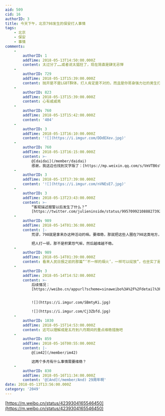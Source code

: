 ```yaml
---
aid: 509
cid: 16
authorID: 3
title: 今天下午，北京798发生的保安打人事情
tags:
    - 北京
    - 保安
    - 事情
comments:
    -
        authorID: 1
        addTime: 2018-05-13T14:50:00.000Z
        content: 太过分了……或者说太猖狂了，现在简直是肆无忌惮
    -
        authorID: 729
        addTime: 2018-05-13T15:39:00.000Z
        content: 抛开是不是LGBT群体，打人肯定是不对的，而且是你哥身强力壮的男生打一个女生。既违法，也不要脸。
    -
        authorID: 823
        addTime: 2018-05-13T15:39:00.000Z
        content: 心有戚戚焉
    -
        authorID: 760
        addTime: 2018-05-13T15:42:00.000Z
        content: '404'
    -
        authorID: 3
        addTime: 2018-05-13T16:10:00.000Z
        content: '![](https://i.imgur.com/DDdEXev.jpg)'
    -
        authorID: 760
        addTime: 2018-05-13T16:15:00.000Z
        content: >-
            @[daidai](/member/daidai)
            感谢，我这边也找到文字版了：[https://mp.weixin.qq.com/s/VmVTB6sWxhtrGKRQHVjxyg](https://mp.weixin.qq.com/s/VmVTB6sWxhtrGKRQHVjxyg)
    -
        authorID: 3
        addTime: 2018-05-13T17:39:00.000Z
        content: '![](https://i.imgur.com/nVNEsE7.jpg)'
    -
        authorID: 3
        addTime: 2018-05-13T23:43:00.000Z
        content: >-
            “客观描述报警以后发生了什么？”
            [https://twitter.com/julieninside/status/995709921088827392](https://twitter.com/julieninside/status/995709921088827392)
    -
        authorID: 989
        addTime: 2018-05-14T01:36:00.000Z
        content: |-
            荒谬，798就是拿来办这种活动的嘛。要维稳，那就把这些人圈在798这类地方，任他们搞活动。

            把人打一顿，那不是积累怨气嘛，然后越维越不稳。
    -
        authorID: 989
        addTime: 2018-05-14T01:39:00.000Z
        content: 看来人民日报之前的那篇“‘不一样的烟火’，一样可以绽放”，也坐实了是一种惯用伎俩了。
    -
        authorID: 3
        addTime: 2018-05-14T14:52:00.000Z
        content: >-
            后续情况：
            [https://weibo.cn/appurl?scheme=sinaweibo%3A%2F%2Fdetail%3Fmblogid%3D4239694340040425%26luicode%3D20000061%26lfid%3D4239694340040425&luicode=20000061&lfid=4239694340040425](https://weibo.cn/appurl?scheme=sinaweibo%3A%2F%2Fdetail%3Fmblogid%3D4239694340040425%26luicode%3D20000061%26lfid%3D4239694340040425&luicode=20000061&lfid=4239694340040425)


            ![](https://i.imgur.com/SBmtyKi.jpg)  

            ![](https://i.imgur.com/Cj3Zbfd.jpg)
    -
        authorID: 1030
        addTime: 2018-05-15T14:53:00.000Z
        content: 这可以理解成是五月到六月期间的重点维稳措施吧
    -
        authorID: 859
        addTime: 2018-05-16T00:55:00.000Z
        content: |-
            @[im42](/member/im42)

            这两个多月有什么事情需要维稳？
    -
        authorID: 830
        addTime: 2018-05-16T11:34:00.000Z
        content: '@[And](/member/And) 29周年啊'
date: 2018-05-13T13:56:00.000Z
category: '2049'
---
```


[https://m.weibo.cn/status/4239304165546450](https://m.weibo.cn/status/4239304165546450)
